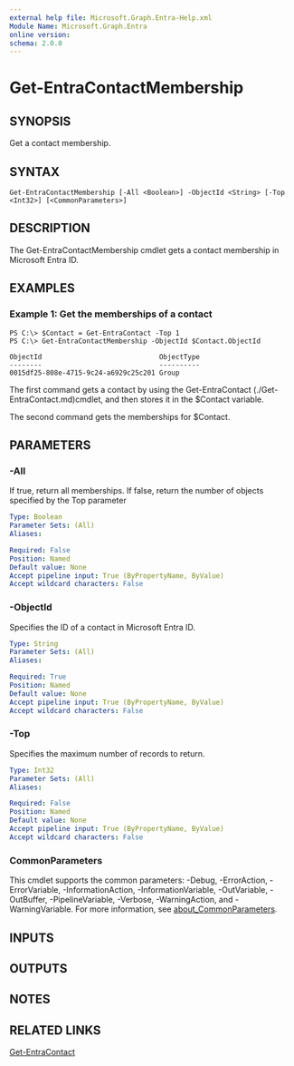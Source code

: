 ```yaml
---
external help file: Microsoft.Graph.Entra-Help.xml
Module Name: Microsoft.Graph.Entra
online version:
schema: 2.0.0
---
```


# Get-EntraContactMembership

## SYNOPSIS
Get a contact membership.

## SYNTAX

```
Get-EntraContactMembership [-All <Boolean>] -ObjectId <String> [-Top <Int32>] [<CommonParameters>]
```

## DESCRIPTION
The Get-EntraContactMembership cmdlet gets a contact membership in Microsoft Entra ID.

## EXAMPLES

### Example 1: Get the memberships of a contact
```
PS C:\> $Contact = Get-EntraContact -Top 1
PS C:\> Get-EntraContactMembership -ObjectId $Contact.ObjectId

ObjectId                             ObjectType
--------                             ----------
0015df25-808e-4715-9c24-a6929c25c201 Group
```

The first command gets a contact by using the Get-EntraContact (./Get-EntraContact.md)cmdlet, and then stores it in the $Contact variable.

The second command gets the memberships for $Contact.

## PARAMETERS

### -All
If true, return all memberships.
If false, return the number of objects specified by the Top parameter

```yaml
Type: Boolean
Parameter Sets: (All)
Aliases:

Required: False
Position: Named
Default value: None
Accept pipeline input: True (ByPropertyName, ByValue)
Accept wildcard characters: False
```

### -ObjectId
Specifies the ID of a contact in Microsoft Entra ID.

```yaml
Type: String
Parameter Sets: (All)
Aliases:

Required: True
Position: Named
Default value: None
Accept pipeline input: True (ByPropertyName, ByValue)
Accept wildcard characters: False
```

### -Top
Specifies the maximum number of records to return.

```yaml
Type: Int32
Parameter Sets: (All)
Aliases:

Required: False
Position: Named
Default value: None
Accept pipeline input: True (ByPropertyName, ByValue)
Accept wildcard characters: False
```

### CommonParameters
This cmdlet supports the common parameters: -Debug, -ErrorAction, -ErrorVariable, -InformationAction, -InformationVariable, -OutVariable, -OutBuffer, -PipelineVariable, -Verbose, -WarningAction, and -WarningVariable. For more information, see [about_CommonParameters](https://go.microsoft.com/fwlink/?LinkID=113216).

## INPUTS

## OUTPUTS

## NOTES

## RELATED LINKS

[Get-EntraContact]()


